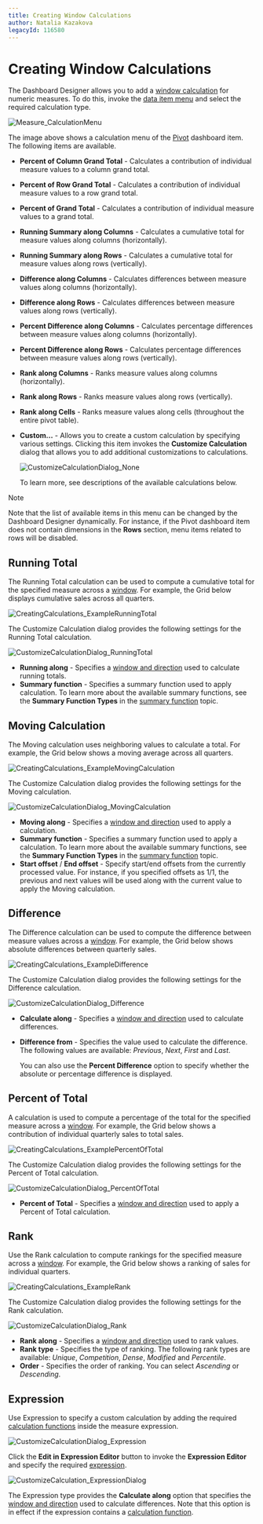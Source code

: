 ```yaml
---
title: Creating Window Calculations
author: Natalia Kazakova
legacyId: 116580
---
```

# Creating Window Calculations
The Dashboard Designer allows you to add a [window calculation](window-calculations-overview.md) for numeric measures. To do this, invoke the [data item menu](../../ui-elements/data-items-pane.md) and select the required calculation type.

![Measure_CalculationMenu](../../../../images/img123408.png)

The image above shows a calculation menu of the [Pivot](../../designing-dashboard-items/pivot.md) dashboard item. The following items are available.
* **Percent of Column Grand Total** - Calculates a contribution of individual measure values to a column grand total.
* **Percent of Row Grand Total** - Calculates a contribution of individual measure values to a row grand total.
* **Percent of Grand Total** - Calculates a contribution of individual measure values to a grand total.
* **Running Summary along Columns** - Calculates a cumulative total for measure values along columns (horizontally).
* **Running Summary along Rows** - Calculates a cumulative total for measure values along rows (vertically).
* **Difference along Columns** - Calculates differences between measure values along columns (horizontally).
* **Difference along Rows** - Calculates differences between measure values along rows (vertically).
* **Percent Difference along Columns** - Calculates percentage differences between measure values along columns (horizontally).
* **Percent Difference along Rows** - Calculates percentage differences between measure values along rows (vertically).
* **Rank along Columns** - Ranks measure values along columns (horizontally).
* **Rank along Rows** - Ranks measure values along rows (vertically).
* **Rank along Cells** - Ranks measure values along cells (throughout the entire pivot table).
* **Custom...** - Allows you to create a custom calculation by specifying various settings. Clicking this item invokes the **Customize Calculation** dialog that allows you to add additional customizations to calculations.
	
	![CustomizeCalculationDialog_None](../../../../images/img123637.png)
	
	To learn more, see descriptions of the available calculations below.

> [!NOTE]
> Note that the list of available items in this menu can be changed by the Dashboard Designer dynamically. For instance, if the Pivot dashboard item does not contain dimensions in the **Rows** section, menu items related to rows will be disabled.

## Running Total
The Running Total calculation can be used to compute a cumulative total for the specified measure across a [window](window-definition.md). For example, the Grid below displays cumulative sales across all quarters.

![CreatingCalculations_ExampleRunningTotal](../../../../images/img123465.png)

The Customize Calculation dialog provides the following settings for the Running Total calculation.

![CustomizeCalculationDialog_RunningTotal](../../../../images/img123627.png)
* **Running along** - Specifies a [window and direction](window-calculations-overview.md) used to calculate running totals.
* **Summary function** - Specifies a summary function used to apply calculation. To learn more about the available summary functions, see the **Summary Function Types** in the [summary function](../../data-shaping/summarization.md) topic.

## Moving Calculation
The Moving calculation uses neighboring values to calculate a total. For example, the Grid below shows a moving average across all quarters.

![CreatingCalculations_ExampleMovingCalculation](../../../../images/img123466.png)

The Customize Calculation dialog provides the following settings for the Moving calculation.

![CustomizeCalculationDialog_MovingCalculation](../../../../images/img123628.png)
* **Moving along** - Specifies a [window and direction](window-definition.md) used to apply a calculation.
* **Summary function** - Specifies a summary function used to apply a calculation. To learn more about the available summary functions, see the **Summary Function Types** in the [summary function](../../data-shaping/summarization.md) topic.
* **Start offset** / **End offset** - Specify start/end offsets from the currently processed value. For instance, if you specified offsets as 1/1, the previous and next values will be used along with the current value to apply the Moving calculation.

## Difference
The Difference calculation can be used to compute the difference between measure values across a [window](window-definition.md). For example, the Grid below shows absolute differences between quarterly sales.

![CreatingCalculations_ExampleDifference](../../../../images/img123467.png)

The Customize Calculation dialog provides the following settings for the Difference calculation.

![CustomizeCalculationDialog_Difference](../../../../images/img123629.png)
* **Calculate along** - Specifies a [window and direction](window-calculations-overview.md) used to calculate differences.
* **Difference from** - Specifies the value used to calculate the difference. The following values are available: _Previous_, _Next_, _First_ and _Last_.
	
	You can also use the **Percent Difference** option to specify whether the absolute or percentage difference is displayed.

## Percent of Total
A calculation is used to compute a percentage of the total for the specified measure across a [window](window-definition.md). For example, the Grid below shows a contribution of individual quarterly sales to total sales.

![CreatingCalculations_ExamplePercentOfTotal](../../../../images/img123468.png)

The Customize Calculation dialog provides the following settings for the Percent of Total calculation.

![CustomizeCalculationDialog_PercentOfTotal](../../../../images/img123630.png)
* **Percent of Total** - Specifies a [window and direction](window-calculations-overview.md) used to apply a Percent of Total calculation.

## Rank
Use the Rank calculation to compute rankings for the specified measure across a [window](window-definition.md). For example, the Grid below shows a ranking of sales for individual quarters.

![CreatingCalculations_ExampleRank](../../../../images/img123469.png)

The Customize Calculation dialog provides the following settings for the Rank calculation.

![CustomizeCalculationDialog_Rank](../../../../images/img123631.png)
* **Rank along** - Specifies a [window and direction](window-calculations-overview.md) used to rank values.
* **Rank type** - Specifies the type of ranking. The following rank types are available: _Unique_, _Competition_, _Dense_, _Modified_ and _Percentile_.
* **Order** - Specifies the order of ranking. You can select _Ascending_ or _Descending_.

## Expression
Use Expression to specify a custom calculation by adding the required [calculation functions](calculation-functions-reference.md) inside the measure expression.

![CustomizeCalculationDialog_Expression](../../../../images/img123632.png)

Click the **Edit in Expression Editor** button to invoke the **Expression Editor** and specify the required [expression](../../data-analysis/expression-constants-operators-and-functions.md).

![CustomizeCalculation_ExpressionDialog](../../../../images/img123643.png)

The Expression type provides the **Calculate along** option that specifies the [window and direction](window-calculations-overview.md) used to calculate differences. Note that this option is in effect if the expression contains a [calculation function](calculation-functions-reference.md).